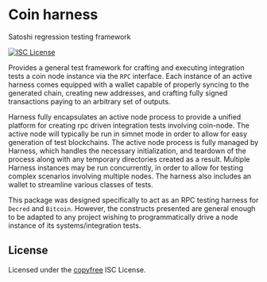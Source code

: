 # Coin harness
Satoshi regression testing framework

[![ISC License](http://img.shields.io/badge/license-ISC-blue.svg)](http://copyfree.org)

Provides a general test framework for crafting and executing integration tests
a coin node instance via the `RPC` interface. Each instance of an active harness
comes equipped with a wallet capable of properly syncing to the generated chain,
creating new addresses, and crafting fully signed transactions paying to an
arbitrary set of outputs. 

Harness fully encapsulates an active node process to provide a unified
platform for creating rpc driven integration tests involving coin-node. The
active node will typically be run in simnet mode in order to allow for
easy generation of test blockchains.  The active node process is fully
managed by Harness, which handles the necessary initialization, and teardown
of the process along with any temporary directories created as a result.
Multiple Harness instances may be run concurrently, in order to allow for
testing complex scenarios involving multiple nodes. The harness also
includes an wallet to streamline various classes of tests.

This package was designed specifically to act as an RPC testing harness for
`Decred` and `Bitcoin`. However, the constructs presented are general enough to be
adapted to any project wishing to programmatically drive a node instance of its
systems/integration tests. 

## License

Licensed under the [copyfree](http://copyfree.org) ISC License.



